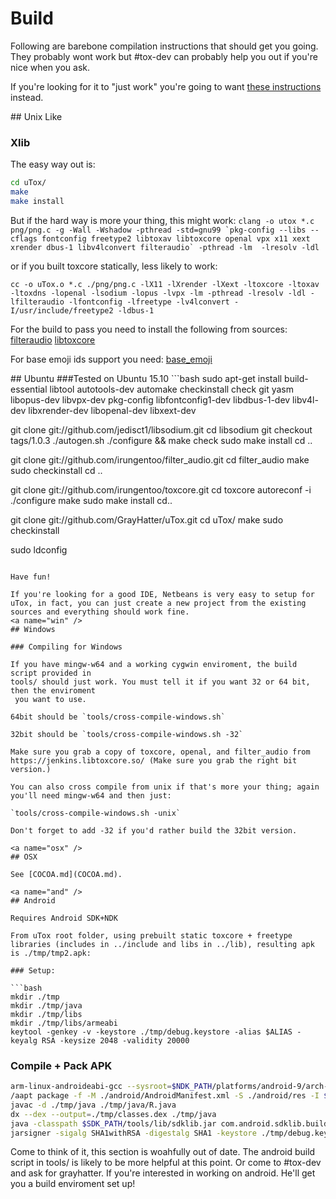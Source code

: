 # Build

Following are barebone compilation instructions that should get you going. They probably wont work but #tox-dev can 
probably help you out if you're nice when you ask.

If you're looking for it to "just work" you're going to want [these instructions](INSTALL.md) instead.

<a name="unix" />
## Unix Like

### Xlib

The easy way out is:
```sh
cd uTox/
make
make install
```

But if the hard way is more your thing, this might work:
```clang -o utox *.c png/png.c -g -Wall -Wshadow -pthread -std=gnu99 `pkg-config --libs --cflags fontconfig freetype2 libtoxav libtoxcore openal vpx x11 xext xrender dbus-1 libv4lconvert filteraudio` -pthread -lm  -lresolv -ldl```

or if you built toxcore statically, less likely to work:

`cc -o uTox.o *.c ./png/png.c -lX11 -lXrender -lXext -ltoxcore -ltoxav -ltoxdns -lopenal -lsodium -lopus -lvpx -lm -pthread -lresolv -ldl -lfilteraudio -lfontconfig -lfreetype -lv4lconvert -I/usr/include/freetype2 -ldbus-1`

For the build to pass you need to install the following from sources: [filteraudio](https://github.com/irungentoo/filter_audio) [libtoxcore](https://github.com/irungentoo/toxcore)

For base emoji ids support you need: [base_emoji](https://github.com/irungentoo/base_emoji)

<a name="ubuntu15_10">
## Ubuntu
###Tested on Ubuntu 15.10
```bash
sudo apt-get install build-essential libtool autotools-dev automake checkinstall check git yasm libopus-dev libvpx-dev pkg-config libfontconfig1-dev libdbus-1-dev libv4l-dev libxrender-dev libopenal-dev libxext-dev

git clone git://github.com/jedisct1/libsodium.git
cd libsodium
git checkout tags/1.0.3
./autogen.sh
./configure && make check
sudo make install
cd ..


git clone git://github.com/irungentoo/filter_audio.git
cd filter_audio
make
sudo checkinstall
cd ..


git clone git://github.com/irungentoo/toxcore.git
cd toxcore
autoreconf -i
./configure
make
sudo make install
cd..

git clone git://github.com/GrayHatter/uTox.git
cd uTox/
make
sudo checkinstall

sudo ldconfig
```

Have fun!

If you're looking for a good IDE, Netbeans is very easy to setup for uTox, in fact, you can just create a new project from the existing sources and everything should work fine.
<a name="win" />
## Windows

### Compiling for Windows

If you have mingw-w64 and a working cygwin enviroment, the build script provided in 
tools/ should just work. You must tell it if you want 32 or 64 bit, then the enviroment
 you want to use.

64bit should be `tools/cross-compile-windows.sh`

32bit should be `tools/cross-compile-windows.sh -32`

Make sure you grab a copy of toxcore, openal, and filter_audio from 
https://jenkins.libtoxcore.so/ (Make sure you grab the right bit version.)

You can also cross compile from unix if that's more your thing; again you'll need mingw-w64 and then just:

`tools/cross-compile-windows.sh -unix`

Don't forget to add -32 if you'd rather build the 32bit version.

<a name="osx" />
## OSX

See [COCOA.md](COCOA.md).

<a name="and" />
## Android

Requires Android SDK+NDK

From uTox root folder, using prebuilt static toxcore + freetype libraries (includes in ../include and libs in ../lib), resulting apk is ./tmp/tmp2.apk:

### Setup:

```bash
mkdir ./tmp
mkdir ./tmp/java
mkdir ./tmp/libs
mkdir ./tmp/libs/armeabi
keytool -genkey -v -keystore ./tmp/debug.keystore -alias $ALIAS -keyalg RSA -keysize 2048 -validity 20000
```

### Compile + Pack APK

```bash
arm-linux-androideabi-gcc --sysroot=$NDK_PATH/platforms/android-9/arch-arm/ -I../include/freetype2/ -I../include/ ./*.c ./png/png.c -llog -landroid -lEGL -lGLESv2 -lOpenSLES ../lib/libtoxcore.a ../lib/libtoxdns.a ../lib/libtoxav.a ../lib/libsodium.a ../lib/libopus.a ../lib/libvpx.a ../lib/libfreetype.a -lm -lz -ldl -shared -o ./tmp/libs/armeabi/libn.so
/aapt package -f -M ./android/AndroidManifest.xml -S ./android/res -I $SDK_PATH/platforms/android-10/android.jar -F ./tmp/tmp1.apk -J ./tmp/java
javac -d ./tmp/java ./tmp/java/R.java
dx --dex --output=./tmp/classes.dex ./tmp/java
java -classpath $SDK_PATH/tools/lib/sdklib.jar com.android.sdklib.build.ApkBuilderMain ./tmp/tmp2.apk -u -z ./tmp/tmp1.apk -f ./tmp/classes.dex -nf ./tmp/libs
jarsigner -sigalg SHA1withRSA -digestalg SHA1 -keystore ./tmp/debug.keystore -storepass $PASSWORD ./tmp/tmp2.apk $ALIAS
```

Come to think of it, this section is woahfully out of date. The android build script in tools/ is likely to be more helpful at this point. Or come to #tox-dev and ask for grayhatter. If you're interested in working on android. He'll get you a build enviroment set up!
